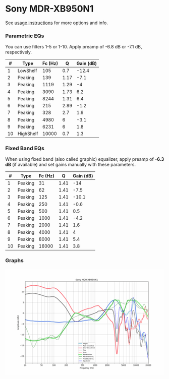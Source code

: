 # Sony MDR-XB950N1
See [usage instructions](https://github.com/jaakkopasanen/AutoEq#usage) for more options and info.

### Parametric EQs
You can use filters 1-5 or 1-10. Apply preamp of -6.8 dB or -7.1 dB, respectively.

|   # | Type      |   Fc (Hz) |    Q |   Gain (dB) |
|-----|-----------|-----------|------|-------------|
|   1 | LowShelf  |       105 | 0.7  |       -12.4 |
|   2 | Peaking   |       139 | 1.17 |        -7.1 |
|   3 | Peaking   |      1119 | 1.29 |        -4   |
|   4 | Peaking   |      3090 | 1.73 |         6.2 |
|   5 | Peaking   |      8244 | 1.31 |         6.4 |
|   6 | Peaking   |       215 | 2.89 |        -1.2 |
|   7 | Peaking   |       328 | 2.7  |         1.9 |
|   8 | Peaking   |      4980 | 6    |        -3.1 |
|   9 | Peaking   |      6231 | 6    |         1.8 |
|  10 | HighShelf |     10000 | 0.7  |         1.3 |

### Fixed Band EQs
When using fixed band (also called graphic) equalizer, apply preamp of **-6.3 dB** (if available) and set gains manually with these parameters.

|   # | Type    |   Fc (Hz) |    Q |   Gain (dB) |
|-----|---------|-----------|------|-------------|
|   1 | Peaking |        31 | 1.41 |       -14   |
|   2 | Peaking |        62 | 1.41 |        -7.5 |
|   3 | Peaking |       125 | 1.41 |       -10.1 |
|   4 | Peaking |       250 | 1.41 |        -0.6 |
|   5 | Peaking |       500 | 1.41 |         0.5 |
|   6 | Peaking |      1000 | 1.41 |        -4.2 |
|   7 | Peaking |      2000 | 1.41 |         1.6 |
|   8 | Peaking |      4000 | 1.41 |         4   |
|   9 | Peaking |      8000 | 1.41 |         5.4 |
|  10 | Peaking |     16000 | 1.41 |         3.8 |

### Graphs
![](./Sony%20MDR-XB950N1.png)
